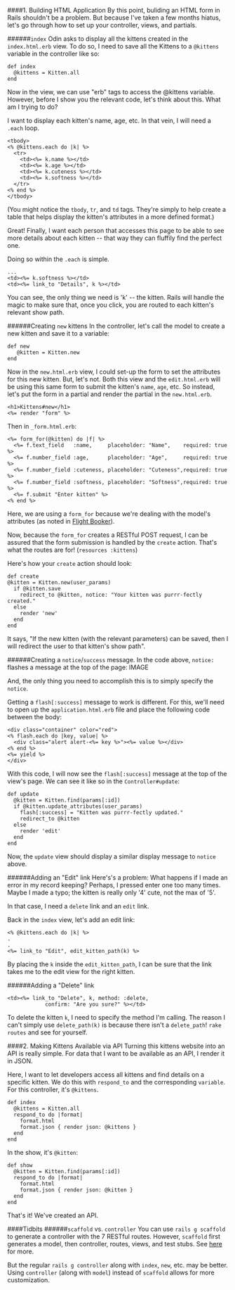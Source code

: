 

####1. Building HTML Application
By this point, buliding an HTML form in Rails shouldn't be a problem. But because I've taken a few months hiatus, let's go through how to set up your controller, views, and partials.

######`index`
Odin asks to display all the kittens created in the `index.html.erb` view. To do so, I need to save all the Kittens to a `@kittens` variable in the controller like so:

	def index
	  @kittens = Kitten.all
    end
    
Now in the view, we can use "erb" tags to access the @kittens variable. However, before I show you the relevant code, let's think about this. What am I trying to do? 

I want to display each kitten's name, age, etc. In that vein, I will need a `.each` loop.

	<tbody>
    <% @kittens.each do |k| %>
      <tr>
        <td><%= k.name %></td> 
        <td><%= k.age %></td> 
        <td><%= k.cuteness %></td> 
        <td><%= k.softness %></td> 
      </tr>
    <% end %>
    </tbody>
    
(You might notice the `tbody`, `tr`, and `td` tags. They're simply to help create a table that helps display the kitten's attributes in a more defined format.)

Great! Finally, I want each person that accesses this page to be able to see more details about each kitten -- that way they can fluffily find the perfect one. 

Doing so within the `.each` is simple. 

	...
    <td><%= k.softness %></td> 
    <td><%= link_to "Details", k %></td>

You can see, the only thing we need is 'k' -- the kitten. Rails will handle the magic to make sure that, once you click, you are routed to each kitten's relevant show path.

######Creating `new` kittens
In the controller, let's call the model to create a new kitten and save it to a variable:

	def new
       @kitten = Kitten.new
	end

Now in the `new.html.erb` view, I could set-up the form to set the attributes for this new kitten. But, let's not. Both this view and the `edit.html.erb` will be using this same form to submit the kitten's `name`, `age`, etc. So instead, let's put the form in a partial and render the partial in the `new.html.erb`.

	<h1>Kittens#new</h1>
    <%= render "form" %>

Then in `_form.html.erb`:   

    <%= form_for(@kitten) do |f| %>
      <%= f.text_field   :name,     placeholder: "Name",    required: true %>
      <%= f.number_field :age,      placeholder: "Age",     required: true %>
      <%= f.number_field :cuteness, placeholder: "Cuteness",required: true %>
      <%= f.number_field :softness, placeholder: "Softness",required: true %>
      <%= f.submit "Enter kitten" %>
	<% end %>
Here, we are using a `form_for` because we're dealing with the model's attributes (as noted in [Flight Booker](http://www.kevinkchen.com/2014/06/16/the-odin-project-flight-booker/)).

Now, because the `form_for` creates a RESTful POST request, I can be assured that the form submission is handled by the `create` action. That's what the routes are for! (`resources :kittens`)

Here's how your `create` action should look:

	def create
    @kitten = Kitten.new(user_params)
      if @kitten.save
        redirect_to @kitten, notice: "Your kitten was purrr-fectly created."
      else
        render 'new'
      end
	end
    
It says, "If the new kitten (with the relevant parameters) can be saved, then I will redirect the user to that kitten's show path".

######Creating a `notice`/`success` message.
In the code above, `notice:` flashes a message at the top of the page: IMAGE

And, the only thing you need to accomplish this is to simply specify the `notice`.

Getting a `flash[:success]` message to work is different. For this, we'll need to open up the `application.html.erb` file and place the following code between the body:

	<div class="container" color="red">
    <% flash.each do |key, value| %>
      <div class="alert alert-<%= key %>"><%= value %></div>
    <% end %>
    <%= yield %>
    </div>

With this code, I will now see the `flash[:success]` message at the top of the view's page. We can see it like so in the `Controller#update`:

	def update
      @kitten = Kitten.find(params[:id])
      if @kitten.update_attributes(user_params)
        flash[:success] = "Kitten was purrr-fectly updated."
        redirect_to @kitten
      else
        render 'edit'
      end
    end

Now, the `update` view should display a similar display message to `notice` above.

######Adding an "Edit" link
Here's's a problem:  What happens if I made an error in my record keeping? Perhaps, I pressed enter one too many times. Maybe I made a typo; the kitten is really only '4' cute, not the max of '5'.

In that case, I need a `delete` link and an `edit` link.

Back in the `index` view, let's add an edit link:

	<% @kittens.each do |k| %>
    .
    .
	<%= link_to "Edit", edit_kitten_path(k) %>
By placing the `k` inside the `edit_kitten_path`, I can be sure that the link takes me to the edit view for the right kitten.

######Adding a "Delete" link

    <td><%= link_to "Delete", k, method: :delete, 
                confirm: "Are you sure?" %></td> 
                
To delete the kitten `k`, I need to specify the method I'm calling. The reason I can't simply use `delete_path(k)` is because there isn't a `delete_path`! `rake routes` and see for yourself.

####2. Making Kittens Available via API
Turning this kittens website into an API is really simple. For data that I want to be available as an API, I render it in JSON.

Here, I want to let developers access all kittens and find details on a specific kitten. We do this with `respond_to` and the corresponding `variable`. For this controller, it's `@kittens`.

	def index
      @kittens = Kitten.all
      respond_to do |format|
        format.html
        format.json { render json: @kittens }
      end
    end

In the show, it's `@kitten`:

	def show
      @kitten = Kitten.find(params[:id])
      respond_to do |format|
        format.html
        format.json { render json: @kitten }
      end
    end
    
That's it! We've created an API.

####Tidbits
######`scaffold` vs. `controller`
You can use `rails g scaffold` to generate a controller with the 7 RESTful routes. However, `scaffold` first generates a model, then controller, routes, views, and test stubs. See [here](http://stackoverflow.com/questions/17734378/difference-between-scaffold-and-model-in-rails) for more.

But the regular `rails g controller` along with `index`, `new`, etc. may be better. Using `controller` (along with `model`) instead of `scaffold` allows for more customization. 